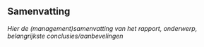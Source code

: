 ## Samenvatting 

*Hier de (management)samenvatting van het rapport, onderwerp, belangrijkste conclusies/aanbevelingen*


